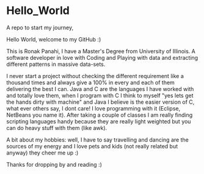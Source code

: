 # Hello_World
A repo to start my journey,



Hello World, welcome to my GitHub :)


This is Ronak Panahi, I have a Master's Degree from University of Illinois. A software developer in love with Coding and Playing with data and extracting different patterns in massive data-sets. 

I never start a project without checking the different requirement like a thousand times and always give a 100% in every and each of them delivering the best I can. Java and C are the languages I have worked with and totally love them, when I program with C I think to myself "yes lets get the hands dirty with machine" and Java I believe is the easier version of C, what ever others say, I dont care! I love programming with it (Eclipse, NetBeans you name it). After taking a couple of classes I am really finding scripting languages handy because they are really light weighted but you can do heavy stuff with them (like awk).

A bit about my hobbies: well, I have to say travelling and dancing are the sources of my energy and I love pets and kids (not really related but anyway) they cheer me up :)

Thanks for dropping by and reading :)
